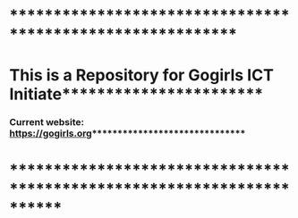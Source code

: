 # **********************************************************
# This is a Repository for Gogirls ICT Initiate***********************
### Current website: https://gogirls.org******************************
# **********************************************************************